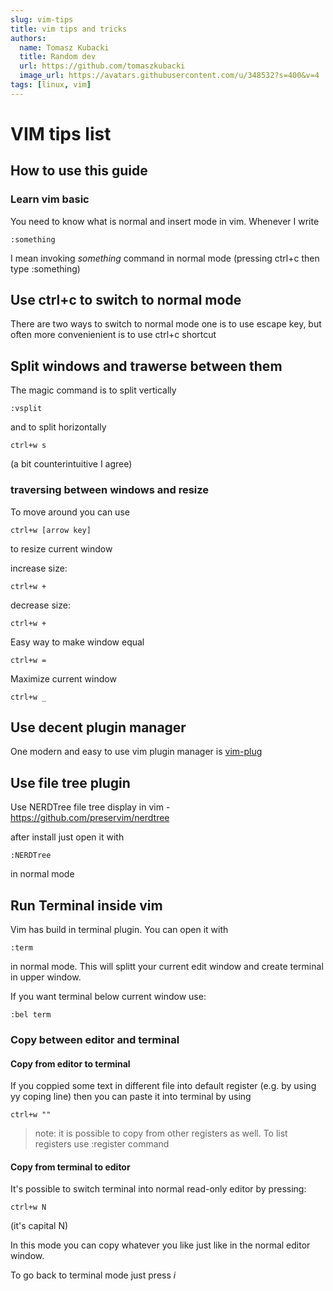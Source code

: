 ```yaml
---
slug: vim-tips
title: vim tips and tricks
authors:
  name: Tomasz Kubacki
  title: Random dev
  url: https://github.com/tomaszkubacki
  image_url: https://avatars.githubusercontent.com/u/348532?s=400&v=4
tags: [linux, vim]
---
```


# VIM tips list

## How to use this guide

### Learn vim basic 
You need to know what is normal and insert mode in vim.
Whenever I write
```
:something
```
I mean invoking *something* command in normal mode (pressing ctrl+c then type :something)

## Use ctrl+c to switch to normal mode
There are two ways to switch to normal mode one is to use escape key, but often more convenienient is to use ctrl+c shortcut

## Split windows and trawerse between them

The magic command is to split vertically

```
:vsplit
```

and to split horizontally

```
ctrl+w s
```
(a bit counterintuitive I agree)

### traversing between windows and resize

To move around you can use

```
ctrl+w [arrow key]
```

to resize current window 

increase size:
```
ctrl+w +
```
decrease size:
```
ctrl+w +
```

Easy way to make window equal
```
ctrl+w =
```

Maximize current window

```
ctrl+w _
```


## Use decent plugin manager

One modern and easy to use vim plugin manager is [vim-plug](https://github.com/junegunn/vim-plug)

## Use file tree plugin

Use NERDTree file tree display in vim - https://github.com/preservim/nerdtree

after install just open it with 
```
:NERDTree
```
in normal mode

## Run Terminal inside vim

Vim has build in terminal plugin. You can open it with
```
:term
```
in normal mode. This will splitt your current edit window and create terminal in upper window.

If you want terminal below current window use: 
```
:bel term
```


### Copy between editor and terminal

#### Copy from editor to terminal

If you coppied some text in different file into default register (e.g. by using yy coping line) then you can paste it into terminal by using 
```
ctrl+w ""
```

> note: it is possible to copy from other registers as well. To list registers use :register command


#### Copy from terminal to editor

It's possible to switch terminal into normal read-only editor by pressing:

```
ctrl+w N
```
(it's capital N)

In this mode you can copy whatever you like just like in the normal editor window.

To go back to terminal mode just press *i*







